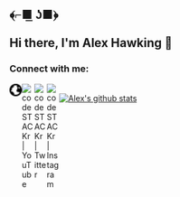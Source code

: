<h2>﴾⌐■ ͟ʖ■﴿<br><br>
Hi there, I'm Alex Hawking 👋
</h2>

### Connect with me:

[<img align="left" alt="codeSTACKr.com" width="22px" src="https://raw.githubusercontent.com/iconic/open-iconic/master/svg/globe.svg" />][website]
[<img align="left" alt="codeSTACKr | YouTube" width="22px" src="https://cdn.jsdelivr.net/npm/simple-icons@v3/icons/youtube.svg" />][youtube]
[<img align="left" alt="codeSTACKr | Twitter" width="22px" src="https://cdn.jsdelivr.net/npm/simple-icons@3.4.1/icons/itch-dot-io.svg" />][itch.io]
[<img align="left" alt="codeSTACKr | Instagram" width="22px" src="https://cdn.jsdelivr.net/npm/simple-icons@v3/icons/instagram.svg" />][instagram]
<br>
[![Alex's github stats](https://github-readme-stats.vercel.app/api?username=Alex-Hawking)](https://github.com/anuraghazra/github-readme-stats)

[website]: https://alexhawking.now.sh/
[youtube]: https://www.youtube.com/channel/UC6QPwMH-9lBTW6LrIt2A_Wg
[instagram]: https://www.instagram.com/alexh6230/
[itch.io]: https://alexhawking.itch.io/

